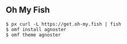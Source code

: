 ## Oh My Fish

```console
$ px curl -L https://get.oh-my.fish | fish
$ omf install agnoster
$ omf theme agnoster
```
